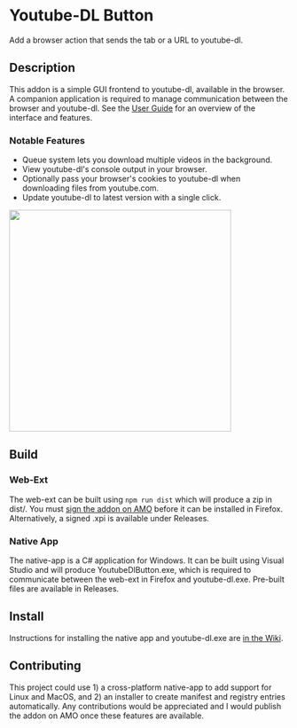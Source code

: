 # Youtube-DL Button

Add a browser action that sends the tab or a URL to youtube-dl.

## Description

This addon is a simple GUI frontend to youtube-dl, available in the browser. A companion application is required to
manage communication between the browser and youtube-dl. See the [User Guide](https://github.com/marklieberman/youtube-dl-button/wiki/User-Guide) for an overview of the interface and features.

### Notable Features

* Queue system lets you download multiple videos in the background.
* View youtube-dl's console output in your browser.
* Optionally pass your browser's cookies to youtube-dl when downloading files from youtube.com.
* Update youtube-dl to latest version with a single click.

<img src="https://raw.githubusercontent.com/wiki/marklieberman/youtube-dl-button/images/popup-readme-2.png" height="400"/>

## Build

### Web-Ext

The web-ext can be built using `npm run dist` which will produce a zip in dist/. You must [sign the addon on AMO](https://developer.mozilla.org/en-US/docs/Mozilla/Add-ons/Distribution) before it can be installed in Firefox. Alternatively, a signed .xpi is available under Releases.

### Native App

The native-app is a C# application for Windows. It can be built using Visual Studio and will produce YoutubeDlButton.exe, which is required to communicate between the web-ext in Firefox and youtube-dl.exe. Pre-built files are available in Releases.

## Install

Instructions for installing the native app and youtube-dl.exe are [in the Wiki](https://github.com/marklieberman/youtube-dl-button/wiki/Installing-the-Native-App).

## Contributing

This project could use 1) a cross-platform native-app to add support for Linux and MacOS, and 2) an installer to create manifest and registry entries automatically. Any contributions would be appreciated and I would publish the addon on AMO once these features are available.
